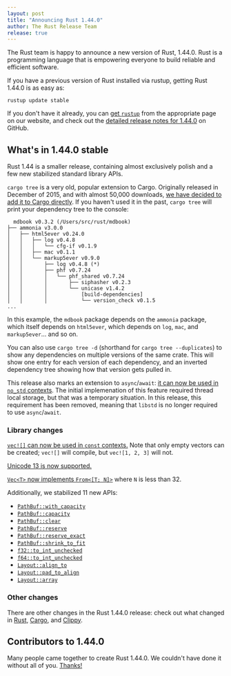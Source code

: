 ```yaml
---
layout: post
title: "Announcing Rust 1.44.0"
author: The Rust Release Team
release: true
---
```


The Rust team is happy to announce a new version of Rust, 1.44.0. Rust is a
programming language that is empowering everyone to build reliable and
efficient software.

If you have a previous version of Rust installed via rustup, getting Rust
1.44.0 is as easy as:

```console
rustup update stable
```

If you don't have it already, you can [get `rustup`][install] from the
appropriate page on our website, and check out the [detailed release notes for
1.44.0][notes] on GitHub.

[install]: https://www.rust-lang.org/install.html
[notes]: https://github.com/rust-lang/rust/blob/master/RELEASES.md#version-1440-2020-06-04

## What's in 1.44.0 stable

Rust 1.44 is a smaller release, containing almost exclusively polish and a
few new stabilized standard library APIs.

`cargo tree` is a very old, popular extension to Cargo. Originally released
in December of 2015, and with almost 50,000 downloads, [we have decided to
add it to Cargo directly][cargotree]. If you haven't used it in the past,
`cargo tree` will print your dependency tree to the console:

```text
  mdbook v0.3.2 (/Users/src/rust/mdbook)
├── ammonia v3.0.0
│   ├── html5ever v0.24.0
│   │   ├── log v0.4.8
│   │   │   └── cfg-if v0.1.9
│   │   ├── mac v0.1.1
│   │   └── markup5ever v0.9.0
│   │       ├── log v0.4.8 (*)
│   │       ├── phf v0.7.24
│   │       │   └── phf_shared v0.7.24
│   │       │       ├── siphasher v0.2.3
│   │       │       └── unicase v1.4.2
│   │       │           [build-dependencies]
│   │       │           └── version_check v0.1.5
...
```

In this example, the `mdbook` package depends on the `ammonia` package,
which itself depends on `html5ever`, which depends on `log`, `mac`, and
`markup5ever`... and so on.

You can also use `cargo tree -d` (shorthand for `cargo tree --duplicates`) to show any dependencies on multiple versions of the same crate. This will show one entry for each version of each dependency, and an inverted dependency tree showing how that version gets pulled in.

This release also marks an extension to `async`/`await`: [it can now be used
in `no_std` contexts][asyncawaitnostd]. The initial implemenation of this feature required
thread local storage, but that was a temporary situation. In this release,
this requirement has been removed, meaning that `libstd` is no longer required
to use `async`/`await`.

[cargotree]: https://github.com/rust-lang/cargo/pull/8062/
[asyncawaitnostd]: https://github.com/rust-lang/rust/pull/69033/

### Library changes

[`vec![]` can now be used in `const` contexts.][70632] Note that only
empty vectors can be created; `vec![]` will compile, but `vec![1, 2, 3]` will not.

[Unicode 13 is now supported.][69929]

[`Vec<T>` now implements `From<[T; N]>`][68692] where `N` is less than 32.

Additionally, we stabilized 11 new APIs:

- [`PathBuf::with_capacity`]
- [`PathBuf::capacity`]
- [`PathBuf::clear`]
- [`PathBuf::reserve`]
- [`PathBuf::reserve_exact`]
- [`PathBuf::shrink_to_fit`]
- [`f32::to_int_unchecked`]
- [`f64::to_int_unchecked`]
- [`Layout::align_to`]
- [`Layout::pad_to_align`]
- [`Layout::array`]

[70632]: https://github.com/rust-lang/rust/pull/70632/
[69929]: https://github.com/rust-lang/rust/pull/69929/
[68692]: https://github.com/rust-lang/rust/pull/68692/
[`PathBuf::with_capacity`]: https://doc.rust-lang.org/beta/std/path/struct.PathBuf.html#method.with_capacity
[`PathBuf::capacity`]: https://doc.rust-lang.org/beta/std/path/struct.PathBuf.html#method.capacity
[`PathBuf::clear`]: https://doc.rust-lang.org/beta/std/path/struct.PathBuf.html#method.clear
[`PathBuf::reserve`]: https://doc.rust-lang.org/beta/std/path/struct.PathBuf.html#method.reserve
[`PathBuf::reserve_exact`]: https://doc.rust-lang.org/beta/std/path/struct.PathBuf.html#method.reserve_exact
[`PathBuf::shrink_to_fit`]: https://doc.rust-lang.org/beta/std/path/struct.PathBuf.html#method.shrink_to_fit
[`f32::to_int_unchecked`]: https://doc.rust-lang.org/beta/std/primitive.f32.html#method.to_int_unchecked
[`f64::to_int_unchecked`]: https://doc.rust-lang.org/beta/std/primitive.f64.html#method.to_int_unchecked
[`Layout::align_to`]: https://doc.rust-lang.org/beta/std/alloc/struct.Layout.html#method.align_to
[`Layout::pad_to_align`]: https://doc.rust-lang.org/beta/std/alloc/struct.Layout.html#method.pad_to_align
[`Layout::array`]: https://doc.rust-lang.org/beta/std/alloc/struct.Layout.html#method.array

### Other changes

[relnotes-cargo]: https://github.com/rust-lang/cargo/blob/master/CHANGELOG.md#cargo-144-2020-06-04
[relnotes-clippy]: https://github.com/rust-lang/rust-clippy/blob/master/CHANGELOG.md#rust-144

There are other changes in the Rust 1.44.0 release: check out what changed in
[Rust][notes], [Cargo][relnotes-cargo], and [Clippy][relnotes-clippy].

## Contributors to 1.44.0

Many people came together to create Rust 1.44.0. We couldn't have done it
without all of you. [Thanks!](https://thanks.rust-lang.org/rust/1.44.0/)
